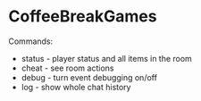 # CoffeeBreakGames

Commands:

- status - player status and all items in the room
- cheat - see room actions
- debug - turn event debugging on/off
- log - show whole chat history

